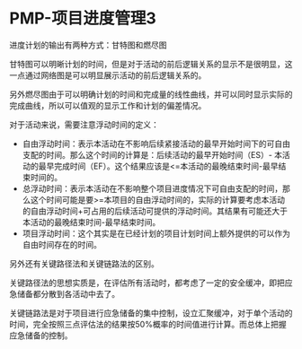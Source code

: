 # PMP-项目进度管理3

进度计划的输出有两种方式：甘特图和燃尽图

甘特图可以明晰计划的时间，但是对于活动的前后逻辑关系的显示不是很明显，这一点通过网络图是可以明显展示活动的前后逻辑关系的。

另外燃尽图由于可以明确计划的时间和完成量的线性曲线，并可以同时显示实际的完成曲线，所以可以值观的显示工作和计划的偏差情况。

对于活动来说，需要注意浮动时间的定义：

- 自由浮动时间：表示本活动在不影响后续紧接活动的最早开始时间下的可自由支配的时间。那么这个时间的计算是：后续活动的最早开始时间（ES）- 本活动的最早完成时间（EF）。这个结果应该是<=本活动的最晚结束时间-最早结束时间的。
- 总浮动时间：表示本活动在不影响整个项目进度情况下可自由支配的时间，那么这个时间可能是要>=本项目的自由浮动时间的，实际的计算要考虑本活动的自由浮动时间+可占用的后续活动可提供的浮动时间。其结果有可能还大于本活动的最晚结束时间-最早结束时间。
- 项目浮动时间：这个其实是在已经计划的项目计划时间上额外提供的可以作为自由时间存在的时间。

另外还有关键路径法和关键链路法的区别。

关键路径法的思想实质是，在评估所有活动时，都考虑了一定的安全缓冲，即把应急储备都分散到各活动中去了。

关键链路法是对于项目进行应急储备的集中控制，设立汇聚缓冲，对于单个活动的时间，完全按照三点评估法的结果按50%概率的时间值进行计算。而总体上把握应急储备的控制。